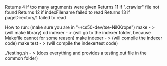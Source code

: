 Returns 4 if too many arguments were given
Returns 11 if ".crawler" file not found
Returns 12 if indexFilename failed to read
Returns 13 if pageDirectory/1 failed to read

How to run: (make sure you are in "~/cs50-dev/tse-NiKKrope")
make                - > (will make library)
cd indexer          - > (will go to the indexer folder, because Makefile cannot for some reason)
make indexer        - > (will compile the indexer code)
make test           - > (will compile the indexertest code)


./testing.sh        - > (does everything and provides a testing.out file in the common folder)
